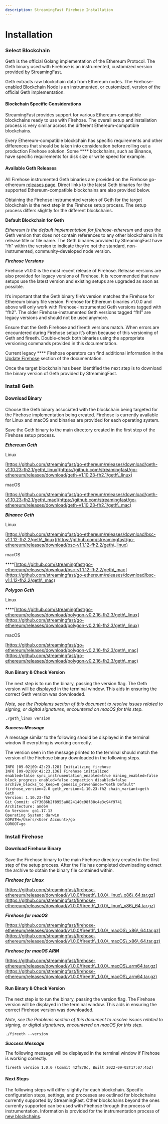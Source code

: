 ```yaml
---
description: StreamingFast Firehose Installation
---
```


# Installation

### Select Blockchain

Geth is the official Golang implementation of the Ethereum Protocol. The Geth binary used with Firehose is an instrumented, customized version provided by StreamingFast.

Geth extracts raw blockchain data from Ethereum nodes. The Firehose-enabled Blockchain Node is an instrumented, or customized, version of the official Geth implementation.&#x20;

#### Blockchain Specific Considerations

StreamingFast provides support for various Ethereum-compatible blockchains ready to use with Firehose. The overall setup and installation process is very similar across the different Ethereum-compatible blockchains.

Every Ethereum-compatible blockchain has specific requirements and other differences that should be taken into consideration before rolling out a production Firehose solution. Some **** blockchains, such as Binance, have specific requirements for disk size or write speed for example.

#### Available Geth Releases

All Firehose instrumented Geth binaries are provided on the Firehose go-ethereum [releases page](https://github.com/streamingfast/go-ethereum). Direct links to the latest Geth binaries for the supported Ethereum-compatible blockchains are also provided below.

Obtaining the Firehose instrumented version of Geth for the target blockchain is the next step in the Firehose setup process. The setup process differs slightly for the different blockchains.

**Default Blockchain for Geth**

_Ethereum is the default implementation for firehose-ethereum_ and uses the Geth version that does not contain references to any other blockchains in its release title or file name. The Geth binaries provided by StreamingFast have “fh” within the version to indicate they’re not the standard, non-instrumented, community-developed node version.

_**Firehose Versions**_

Firehose v1.0.0 is the most recent release of Firehose. Release versions are also provided for legacy versions of Firehose. It is recommended that new setups use the latest version and existing setups are upgraded as soon as possible.

It’s important that the Geth binary file’s version matches the Firehose for Ethereum binary file version. Firehose for Ethereum binaries v1.0.0 and above will only work with Firehose-instrumented Geth versions tagged with “fh2". The older Firehose-instrumented Geth versions tagged “fh1” are legacy versions and should not be used anymore.

Ensure that the Geth Firehose and fireeth versions match. When errors are encountered during Firehose setup it’s often because of this versioning of Geth and fireeth. Double-check both binaries using the appropriate versioning commands provided in this documentation.

Current legacy **** Firehose operators can find additional information in the [Update Firehose](https://docs.google.com/document/d/1PMf\_od2VuGirl8VS3rH-WO9OrPKkZ5rAQb28BcmeN18/edit) section of the documentation.

Once the target blockchain has been identified the next step is to download the binary version of Geth provided by StreamingFast.

### Install Geth

#### Download Binary

Choose the Geth binary associated with the blockchain being targeted for the Firehose implementation being created. Firehose is currently available for Linux and macOS and binaries are provided for each operating system.

Save the Geth binary to the main directory created in the first step of the Firehose setup process.

_**Ethereum Geth**_

Linux

[https://github.com/streamingfast/go-ethereum/releases/download/geth-v1.10.23-fh2.1/geth\_linux](https://github.com/streamingfast/go-ethereum/releases/download/geth-v1.10.23-fh2.1/geth\_linux)

macOS

[https://github.com/streamingfast/go-ethereum/releases/download/geth-v1.10.23-fh2.1/geth\_mac](https://github.com/streamingfast/go-ethereum/releases/download/geth-v1.10.23-fh2.1/geth\_mac)

_**Binance Geth**_

Linux

[https://github.com/streamingfast/go-ethereum/releases/download/bsc-v1.1.12-fh2.2/geth\_linux](https://github.com/streamingfast/go-ethereum/releases/download/bsc-v1.1.12-fh2.2/geth\_linux)

macOS

****[https://github.com/streamingfast/go-ethereum/releases/download/bsc-v1.1.12-fh2.2/geth\_mac](https://github.com/streamingfast/go-ethereum/releases/download/bsc-v1.1.12-fh2.2/geth\_mac)

_**Polygon Geth**_

Linux

****[https://github.com/streamingfast/go-ethereum/releases/download/polygon-v0.2.16-fh2.3/geth\_linux](https://github.com/streamingfast/go-ethereum/releases/download/polygon-v0.2.16-fh2.3/geth\_linux)

macOS

[https://github.com/streamingfast/go-ethereum/releases/download/polygon-v0.2.16-fh2.3/geth\_mac](https://github.com/streamingfast/go-ethereum/releases/download/polygon-v0.2.16-fh2.3/geth\_mac)

#### Run Binary & Check Version

The next step is to run the binary, passing the version flag. The Geth version will be displayed in the terminal window. This aids in ensuring the correct Geth version was downloaded.

_Note, see the_ [_Problems_](https://docs.google.com/document/d/1PMf\_od2VuGirl8VS3rH-WO9OrPKkZ5rAQb28BcmeN18/edit) _section of this document to resolve issues related to signing, or digital signatures, encountered on macOS for this step._

`./geth_linux version`

_**Success Message**_

A message similar to the following should be displayed in the terminal window If everything is working correctly.

The version seen in the message printed to the terminal should match the version of the Firehose binary downloaded in the following steps.

```shell-session
INFO [09-02|09:42:23.128] Initializing firehose 
INFO [09-02|09:42:23.136] Firehose initialized                     enabled=false sync_instrumentation_enabled=true mining_enabled=false block_progress_enabled=false compaction_disabled=false archive_blocks_to_keep=0 genesis_provenance="Geth Default" firehose_version=2.0 geth_version=1.10.23-fh2 chain_variant=geth
Geth
Version: 1.10.23-fh2
Git Commit: e7f3686b2f8955a0824140c98f88c4e3c94f9741
Architecture: amd64
Go Version: go1.17.13
Operating System: darwin
GOPATH=/Users/<User Account>/go
GOROOT=go
```

### Install Firehose

#### Download Firehose Binary

Save the Firehose binary to the main Firehose directory created in the first step of the setup process. After the file has completed downloading extract the archive to obtain the binary file contained within.

_**Firehose for Linux**_&#x20;

[https://github.com/streamingfast/firehose-ethereum/releases/download/v1.0.0/fireeth\_1.0.0\_linux\_x86\_64.tar.gz](https://github.com/streamingfast/firehose-ethereum/releases/download/v1.0.0/fireeth\_1.0.0\_linux\_x86\_64.tar.gz)

_**Firehose for macOS**_&#x20;

[https://github.com/streamingfast/firehose-ethereum/releases/download/v1.0.0/fireeth\_1.0.0\_macOS\_x86\_64.tar.gz](https://github.com/streamingfast/firehose-ethereum/releases/download/v1.0.0/fireeth\_1.0.0\_macOS\_x86\_64.tar.gz)

_**Firehose for macOS ARM**_

[https://github.com/streamingfast/firehose-ethereum/releases/download/v1.0.0/fireeth\_1.0.0\_macOS\_arm64.tar.gz](https://github.com/streamingfast/firehose-ethereum/releases/download/v1.0.0/fireeth\_1.0.0\_macOS\_arm64.tar.gz)

#### Run Binary & Check Version

The next step is to run the binary, passing the version flag. The Firehose version will be displayed in the terminal window. This aids in ensuring the correct Firehose version was downloaded.

_Note, see the Problems section of this document to resolve issues related to signing, or digital signatures, encountered on macOS for this step._

`./fireeth --version`

_**Success Message**_

The following message will be displayed in the terminal window if Firehose is working correctly.

```shell-session
fireeth version 1.0.0 (Commit 42f870c, Built 2022-09-02T17:07:45Z)
```

#### Next Steps

The following steps will differ slightly for each blockchain. Specific configuration steps, settings, and processes are outlined for blockchains currently supported by StreamingFast. Other blockchains beyond the ones currently supported can be used with Firehose through the process of instrumentation. Information is provided for the instrumentation process of [new blockchains](https://firehose.streamingfast.io/integrate-new-chains/new-blockchains).
